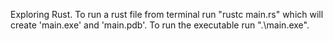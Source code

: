 Exploring Rust.
To run a rust file from terminal run "rustc main.rs" which will create 'main.exe' and 'main.pdb'. To run the executable run ".\main.exe".
